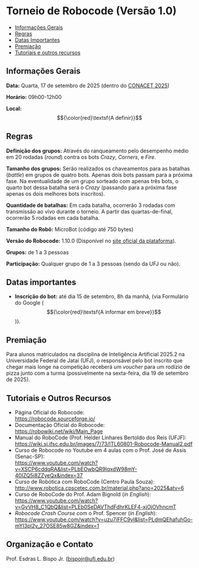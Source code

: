 # Torneio de Robocode (Versão 1.0)

-  [Informações Gerais](#info-geral)
-  [Regras](#regras)
-  [Datas Importantes](#datas-importantes)
-  [Premiação](#premiacao)
-  [Tutoriais e outros recursos](#tutoriais)

## <a name="info-geral"></a>Informações Gerais

**Data:** Quarta, 17 de setembro de 2025 (dentro do [CONACET 2025](https://sites.google.com/ufj.edu.br/conacet2025))

**Horário:** 09h00-12h00

**Local:** $${\color{red}\textsf{A definir}}$$


## <a name="regras"></a>Regras

**Definição dos grupos:** Através do ranqueamento pelo desempenho médio em 20 rodadas (*round*) contra os bots *Crazy*, *Corners*, e *Fire*.

**Tamanho dos grupos:** Serão realizados os chaveamentos para as batalhas (*battle*) em grupos de quatro bots. Apenas dois bots passam para a próxima fase. Na eventualidade de um grupo sorteado com apenas três bots, o quarto bot dessa batalha será o *Crazy* (passando para a próxima fase apenas os dois melhores bots inscritos).

**Quantidade de batalhas:** Em cada batalha, ocorrerão 3 rodadas com transmissão ao vivo durante o torneio. A partir das quartas-de-final, ocorrerão 5 rodadas em cada batalha.

**Tamanho do Robô:**  MicroBot (código até 750 bytes)

**Versão do Robocode:** 1.10.0 (Disponível no [site oficial da plataforma](https://robocode.sourceforge.io/)).

**Grupos:** de 1 a 3 pessoas

**Participação:** Qualquer grupo de 1 a 3 pessoas (sendo da UFJ ou não). 

## <a name="datas-importantes"></a>Datas importantes

- **Inscrição do bot:** até dia 15 de setembro, 8h da manhã, (via Formulário do Google ($${\color{red}\textsf{A informar em breve}}$$)).

## <a name="premiacao"></a>Premiação

Para alunos matriculados na disciplina de Inteligência Artificial 2025.2 na Universidade Federal de Jataí (UFJ), o responsável pelo bot inscrito que chegar mais longe na competição receberá um *voucher* para um rodízio de pizza junto com a turma (possivelmente na sexta-feira, dia 19 de setembro de 2025). 

## <a name="tutoriais"></a>Tutoriais e Outros Recursos

- Página Oficial do Robocode: <br>
<https://robocode.sourceforge.io/>
- Documentação Oficial do Robocode: <br>
<https://robowiki.net/wiki/Main_Page>
- Manual do RoboCode (Prof. Helder Linhares Bertoldo dos Reis (UFJF): <br>
<https://wiki.sj.ifsc.edu.br/images/7/73/ITL60801-Robocode-Manual2.pdf>
- Curso de Robocode no Youtube em 4 aulas com o Prof. José de Assis (Senac-SP): <br>
<https://www.youtube.com/watch?v=XSCP6cddqRA&list=PLbEOwbQR9lqxdW98mY-40IZQ5i8ZZyeQx&index=37>
- Curso de Robótica com RoboCode (Centro Paula Souza): <br>
<http://www.robotica.cpscetec.com.br/material.php?ano=2025&atv=6>
- Curso de RoboCode do Prof. Adam Bignold (*in English*): <br>
<https://www.youtube.com/watch?v=GyVH8_C1QbQ&list=PLEb0SeDAVThdFdhrKLEF4-xjOjOVhncmT>
- *Robocode Crash Course* com o Prof. Spencer (*in English*): <br>
<https://www.youtube.com/watch?v=uzu7iFFC9vI&list=PLdmQEhafuhGo-mYI3pl2y_27OSE85w8GZ&index=1>

## Organização e Contato

Prof. Esdras L. Bispo Jr. (<bispojr@ufj.edu.br>)
